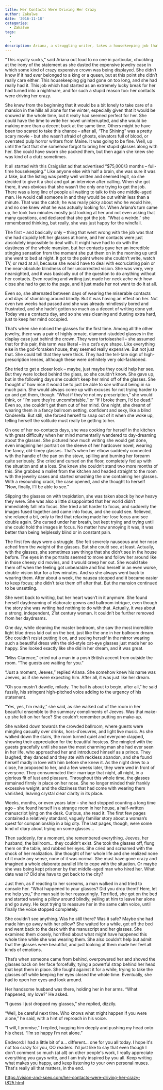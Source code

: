 ```yaml
---
title: Her Contacts Were Driving Her Crazy
author: Zakalwe
date: '2016-11-18'
categories:
  - Zakalwe
tags:
  - 
  - 
description: Ariana, a struggling writer, takes a housekeeping job that turns into a nightmare when her contacts drive her crazy.
---
```

“This royally sucks,” said Ariana out loud to no one in particular, chuckling at the irony of the statement as she dusted the expensive jewelry case in which some kind of crazy expensive crown was being displayed. She didn’t know if it had ever belonged to a king or a queen, but at this point she didn’t really care either. This housekeeping gig had gone on too long, and she had really had it. This job which had started as an extremely lucky break for her had turned into a nightmare, and for such a stupid reason too: her contacts were driving her crazy. 

She knew from the beginning that it would be a bit lonely to take care of a mansion in the hills all alone for the winter, especially given that it would be snowed in the whole time, but it really had seemed perfect for her. She could have the time to write her novel uninterrupted, and she would be making more than a decent buck at the same time. Others might be have been too scared to take this chance – after all, “The Shining” was a pretty scary movie - but she wasn’t afraid of ghosts, elevators full of blood, or overrated pulp horror writers from Maine. It was going to be fine. Well, up until the fact that she somehow forgot to bring her stupid glasses along with her. She could have sworn she packed them, but then again she knew she was kind of a clutz sometimes.

It all started with this Craigslist ad that advertised “$75,000/3 months – full-time housekeeping.” Like anyone else with half a brain, she was sure it was a fake, but the listing was pretty well written and seemed legit, so she decided to give it a shot and got an interview after calling. When she got there, it was obvious that she wasn’t the only one trying to get the job. There was a long line of people all waiting to talk to this one middle-aged man. He would call someone in and they would be out within less than a minute. That was the catch; he was really picky about who he would hire, and no one knew what he was actually looking for. When Ariana’s turn came up, he took two minutes mostly just looking at her and not even asking that many questions, and declared that she got the job. “What a weirdo,” she remembered thinking, but really, she was just happy for the windfall.

The first – and basically only – thing that went wrong with the job was that she had stupidly left her glasses at home, and her contacts were just absolutely impossible to deal with. It might have had to do with the dustiness of the whole mansion, but her contacts gave her an incredible stinging sensation from the moment she put them on in the morning up until she went to bed at night. It got to the point where she couldn’t write, watch TV, or read at all, because she would have to deal with excruciating pain or the near-absolute blindness of her uncorrected vision. She was very, very nearsighted, and it was basically out of the question to do anything without her contacts. Even reading and writing just made her neck ache with how close she had to get to the page, and it just made her not want to do it at all.

Even so, she alternated between days of wearing the miserable contacts and days of stumbling around blindly. But it was having an effect on her. Not even two weeks had passed and she was already mindlessly bored and frustrated, and she hadn’t gotten so much as a decent of writing done yet. Today was a contacts day, and so she was cleaning and dusting extra hard, just to keep her mind occupied.

That’s when she noticed the glasses for the first time. Among all the other jewelry, there was a pair of highly ornate, diamond-studded glasses in the display case just behind the crown. They were tortoiseshell – she assumed that for this pair, this term was literal – in a cat’s eye shape. Like everything else in the god-forsaken house, they seemed really expensive. But not just that. She could tell that they were thick. They had the tell-tale sign of high-prescription lenses, although these were definitely very old-fashioned.

She tried to get a closer look – maybe, just maybe they could help her see. But they were locked behind the glass, so she couldn’t know. She gave up, but in the following days she couldn’t keep her mind off of the glasses. She thought of how nice it would be to just be able to *see* without being in so much pain. She would always come up with excuses for not trying harder to go and get them, though. “What if they’re not my prescription,” she would think, or “I’m sure they’re uncomfortable,” or “If I broke them, I’d be dead.” Even so, she couldn’t get them out of her mind. One night, she dreamt of wearing them in a fancy ballroom setting, confident and sexy, like a blind Cinderella. But still, she forced herself to snap out of it when she woke up, telling herself the solitude must really be getting to her.

On one of her no-contacts days, she was cooking for herself in the kitchen with great difficulty when her mind momentarily wandered to day-dreaming about the glasses. She pictured how much writing she would get done, even imagining her portrait on the sleeve of her hardcover novel, wearing the fancy, old-timey glasses. That’s when her elbow suddenly connected with the handle of the pan on the stove, spilling and burning her forearm quite seriously. She cried and cursed on the floor, completely fed up with the situation and at a loss. She knew she couldn’t stand two more months of this. She grabbed a mallet from the kitchen and headed straight to the room with the jewelry cases and started smashing the one containing her glasses. With a resounding crack, the case opened, and she thought to herself “Now, finally, I’ll be able to see.”

Slipping the glasses on with trepidation, she was taken aback by how heavy they were. She was also a little disappointed that her world didn’t immediately fall into focus. She tried a bit harder to focus, and suddenly the images fused together and came into focus, and she could see. Relieved, she relaxed a bit, only to find that relaxing made her lose focus and see double again. She cursed under her breath, but kept trying and trying until she could hold the images in focus. No matter how annoying it was, it was better than being helplessly blind or in constant pain.

The first few days were a struggle. She felt severely nauseous and her nose ached from the weight of the glasses. But she could see, at least. Actually, with the glasses, she sometimes saw things that she didn’t see in the house before. The eyes in the portraits seemed to move and follow her around like in those cheesy old movies, and it would creep her out. She would take them off when the feeling got unbearable and find herself in an even worse, double-vision blur for a few minutes. And so she always went back to wearing them. After about a week, the nausea stopped and it became easier to keep focus; she didn’t take them off after that. But the mansion continued to be unsettling.

She went back to writing, but her heart wasn’t in it anymore. She found herself daydreaming of elaborate gowns and ballroom intrigue, even though the story she was writing had nothing to do with that. Actually, it was about a strong, independent, 21st century woman. It couldn’t be further removed from her daydreams. 

One day, while cleaning the master bedroom, she saw the most incredible light blue dress laid out on the bed, just like the one in her ballroom dream. She couldn’t resist putting it on, and seeing herself in the mirror wearing such a beautiful dress with the old-style cat-eye glasses just made her so happy. She looked exactly like she did in her dream, and it was great.

“Miss Clarence,” cried out a man in a posh British accent from outside the room. “The guests are waiting for you.”

“Just a moment, Jeeves,” replied Ariana. She somehow knew his name was Jeeves, as if she were expecting him. After all, it was just like her dream.

“Oh you mustn’t dawdle, milady. The ball is about to begin, after all,” he said fussily, his stringent high-pitched voice adding to the urgency of his statement.

“Yes, yes, I’m ready,” she said, as she walked out of the room in her beautiful ensemble to the summary compliments of Jeeves. Was that make-up she felt on her face? She couldn’t remember putting on make-up.

She walked down towards the crowded ballroom, where guests were mingling casually over drinks, hors-d’oeuvres, and light live music. As she walked down the stairs, the room turned quiet and everyone clapped, showing their appreciation for the beautiful hostess. She mingled with the guests gracefully until she saw the most charming man she had ever seen in her life, who approached her and introduced himself as a prince. They laughed, they danced and they ate with reckless abandon, and she found herself madly in love with him before she knew it. As the night drew to a close, he proposed to her, and a few weeks later, they were wed in front of everyone. They consummated their marriage that night, all night, in a glorious fit of lust and pleasure. Throughout this whole time, the glasses remained firmly in place on her nose. She no longer minded their frankly excessive weight, and the dizziness that had come with wearing them vanished, leaving crystal clear clarity in its place.

Weeks, months, or even years later – she had stopped counting a long time ago – she found herself in a strange room in her house, a half-written manuscript lying on the desk. Curious, she read it. The first few pages contained a relatively standard, vaguely familiar story about a woman’s quest for companionship in a big city. The last pages, though, were some kind of diary about trying on some glasses…

Then suddenly, for a moment, she remembered everything. Jeeves, her husband, the ballroom… they couldn’t exist. She took the glasses off, flung them on the table, and rubbed her eyes. She cried and screamed with the shock of her realization. She thought of her whole life and she realized none of it made any sense, none of it was normal. She must have gone crazy and imagined a whole elaborate parallel life to cope with the situation. Or maybe she was being kept prisoner by that middle-aged man who hired her. What date was it? Did she have to get back to the city?

Just then, as if reacting to her screams, a man walked in and tried to console her. “What happened to your glasses? Did you drop them? Here, let me help you,” the man said to her reassuringly. Terrified, she got on the bed and started waving a pillow around blindly, yelling at him to leave her alone and go away. He kept trying to reassure her in the same calm voice, until finally the voice stopped completely.

She couldn’t see anything. Was he still there? Was it safe? Maybe she had made him go away with her pillow? She waited for a while, got off the bed and went back to the desk with the manuscript and her glasses. She examined them closely, horrified about what might have happened this whole time while she was wearing them. She also couldn’t help but admit that the glasses were beautiful, and just looking at them made her feel all kinds of emotions.

That’s when someone came from behind, overpowered her and shoved the glasses back on her face forcefully, tying a powerful strap behind her head that kept them in place. She fought against it for a while, trying to take the glasses off while keeping her eyes closed the whole time. Eventually, she had to open her eyes and look around.

Her handsome husband was there, holding her in her arms. “What happened, my love?” He asked. 

“I guess I just dropped my glasses,” she replied, dizzily.

“Well, be careful next time. Who knows what might happen if you were alone,” he said, with a hint of reproach in his voice.

“I will, I promise,” I replied, hugging him deeply and pushing my head onto his chest. “I’m so happy I’m not alone.”




Endword: I had a little bit of a... different... one for you all today. I hope it's not too crazy for you, OO readers. I'd just like to say that even though I don't comment so much (at all) on other people's work, I really appreciate everything you guys write, and I am truly inspired by you all. Keep writing what makes you happy, and keep listening to your own personal muses. That's really all that matters, in the end.

https://vision-and-spex.com/her-contacts-were-driving-her-crazy-t825.html